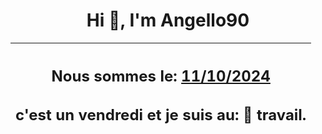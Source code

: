 <h1 align='center'>Hi 👋, I'm Angello90</h1>
<div align='center'>

|<h2 align='center'>Nous sommes le: <u>11/10/2024</u></h2><h2 align='center'>c'est un vendredi et je suis au: 🏢 travail.</h2>|
|---
</div>